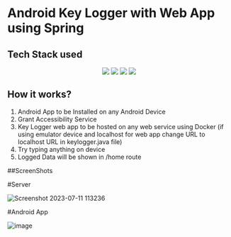 # Android Key Logger with Web App using Spring

## Tech Stack used
<p align="center">
  <img src="https://img.shields.io/badge/Java-17-yellow">
  <img src="https://img.shields.io/badge/Android%20Studio-Electric%20eel-green">
  <img src="https://img.shields.io/badge/Docker--blue">
  <img src="https://img.shields.io/badge/Spring--red">
</p>

## How it works?
<ol>
  <li>Android App to be Installed on any Android Device</li>
  <li>Grant Accessibility Service</li>
  <li>Key Logger web app to be hosted on any web service using Docker (if using emulator device and localhost for web app change URL to localhost URL in keylogger.java file)</li>
  <li>Try typing anything on device</li>
  <li>Logged Data will be shown in /home route</li>
 </ol>


##ScreenShots

#Server






![Screenshot 2023-07-11 113236](https://github.com/Haneet-Arya/key-logger/assets/70570884/32efc5ab-79e2-4646-b04d-e87ad8bd87ed)

#Android App








![image](https://github.com/Haneet-Arya/key-logger/assets/70570884/d5e87d71-9539-487f-a5be-60672ee964bc)



